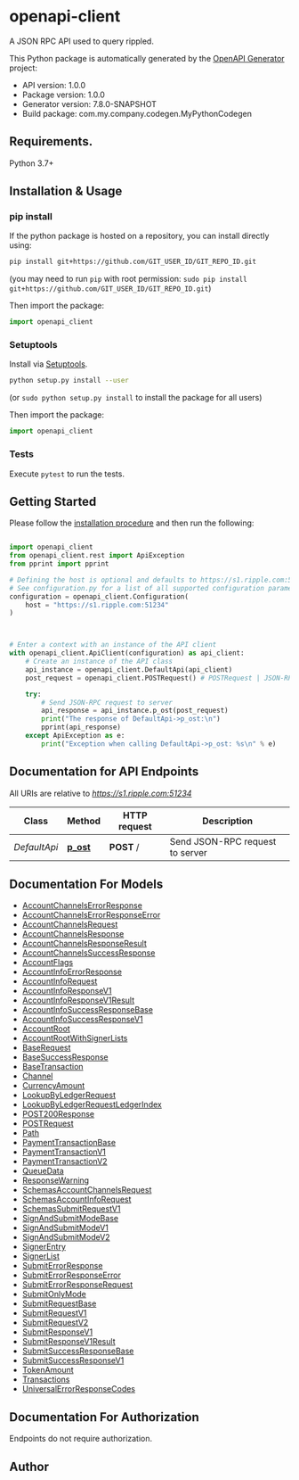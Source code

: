 # openapi-client
A JSON RPC API used to query rippled.

This Python package is automatically generated by the [OpenAPI Generator](https://openapi-generator.tech) project:

- API version: 1.0.0
- Package version: 1.0.0
- Generator version: 7.8.0-SNAPSHOT
- Build package: com.my.company.codegen.MyPythonCodegen

## Requirements.

Python 3.7+

## Installation & Usage
### pip install

If the python package is hosted on a repository, you can install directly using:

```sh
pip install git+https://github.com/GIT_USER_ID/GIT_REPO_ID.git
```
(you may need to run `pip` with root permission: `sudo pip install git+https://github.com/GIT_USER_ID/GIT_REPO_ID.git`)

Then import the package:
```python
import openapi_client
```

### Setuptools

Install via [Setuptools](http://pypi.python.org/pypi/setuptools).

```sh
python setup.py install --user
```
(or `sudo python setup.py install` to install the package for all users)

Then import the package:
```python
import openapi_client
```

### Tests

Execute `pytest` to run the tests.

## Getting Started

Please follow the [installation procedure](#installation--usage) and then run the following:

```python

import openapi_client
from openapi_client.rest import ApiException
from pprint import pprint

# Defining the host is optional and defaults to https://s1.ripple.com:51234
# See configuration.py for a list of all supported configuration parameters.
configuration = openapi_client.Configuration(
    host = "https://s1.ripple.com:51234"
)



# Enter a context with an instance of the API client
with openapi_client.ApiClient(configuration) as api_client:
    # Create an instance of the API class
    api_instance = openapi_client.DefaultApi(api_client)
    post_request = openapi_client.POSTRequest() # POSTRequest | JSON-RPC request object

    try:
        # Send JSON-RPC request to server
        api_response = api_instance.p_ost(post_request)
        print("The response of DefaultApi->p_ost:\n")
        pprint(api_response)
    except ApiException as e:
        print("Exception when calling DefaultApi->p_ost: %s\n" % e)

```

## Documentation for API Endpoints

All URIs are relative to *https://s1.ripple.com:51234*

Class | Method | HTTP request | Description
------------ | ------------- | ------------- | -------------
*DefaultApi* | [**p_ost**](docs/DefaultApi.md#p_ost) | **POST** / | Send JSON-RPC request to server


## Documentation For Models

 - [AccountChannelsErrorResponse](docs/AccountChannelsErrorResponse.md)
 - [AccountChannelsErrorResponseError](docs/AccountChannelsErrorResponseError.md)
 - [AccountChannelsRequest](docs/AccountChannelsRequest.md)
 - [AccountChannelsResponse](docs/AccountChannelsResponse.md)
 - [AccountChannelsResponseResult](docs/AccountChannelsResponseResult.md)
 - [AccountChannelsSuccessResponse](docs/AccountChannelsSuccessResponse.md)
 - [AccountFlags](docs/AccountFlags.md)
 - [AccountInfoErrorResponse](docs/AccountInfoErrorResponse.md)
 - [AccountInfoRequest](docs/AccountInfoRequest.md)
 - [AccountInfoResponseV1](docs/AccountInfoResponseV1.md)
 - [AccountInfoResponseV1Result](docs/AccountInfoResponseV1Result.md)
 - [AccountInfoSuccessResponseBase](docs/AccountInfoSuccessResponseBase.md)
 - [AccountInfoSuccessResponseV1](docs/AccountInfoSuccessResponseV1.md)
 - [AccountRoot](docs/AccountRoot.md)
 - [AccountRootWithSignerLists](docs/AccountRootWithSignerLists.md)
 - [BaseRequest](docs/BaseRequest.md)
 - [BaseSuccessResponse](docs/BaseSuccessResponse.md)
 - [BaseTransaction](docs/BaseTransaction.md)
 - [Channel](docs/Channel.md)
 - [CurrencyAmount](docs/CurrencyAmount.md)
 - [LookupByLedgerRequest](docs/LookupByLedgerRequest.md)
 - [LookupByLedgerRequestLedgerIndex](docs/LookupByLedgerRequestLedgerIndex.md)
 - [POST200Response](docs/POST200Response.md)
 - [POSTRequest](docs/POSTRequest.md)
 - [Path](docs/Path.md)
 - [PaymentTransactionBase](docs/PaymentTransactionBase.md)
 - [PaymentTransactionV1](docs/PaymentTransactionV1.md)
 - [PaymentTransactionV2](docs/PaymentTransactionV2.md)
 - [QueueData](docs/QueueData.md)
 - [ResponseWarning](docs/ResponseWarning.md)
 - [SchemasAccountChannelsRequest](docs/SchemasAccountChannelsRequest.md)
 - [SchemasAccountInfoRequest](docs/SchemasAccountInfoRequest.md)
 - [SchemasSubmitRequestV1](docs/SchemasSubmitRequestV1.md)
 - [SignAndSubmitModeBase](docs/SignAndSubmitModeBase.md)
 - [SignAndSubmitModeV1](docs/SignAndSubmitModeV1.md)
 - [SignAndSubmitModeV2](docs/SignAndSubmitModeV2.md)
 - [SignerEntry](docs/SignerEntry.md)
 - [SignerList](docs/SignerList.md)
 - [SubmitErrorResponse](docs/SubmitErrorResponse.md)
 - [SubmitErrorResponseError](docs/SubmitErrorResponseError.md)
 - [SubmitErrorResponseRequest](docs/SubmitErrorResponseRequest.md)
 - [SubmitOnlyMode](docs/SubmitOnlyMode.md)
 - [SubmitRequestBase](docs/SubmitRequestBase.md)
 - [SubmitRequestV1](docs/SubmitRequestV1.md)
 - [SubmitRequestV2](docs/SubmitRequestV2.md)
 - [SubmitResponseV1](docs/SubmitResponseV1.md)
 - [SubmitResponseV1Result](docs/SubmitResponseV1Result.md)
 - [SubmitSuccessResponseBase](docs/SubmitSuccessResponseBase.md)
 - [SubmitSuccessResponseV1](docs/SubmitSuccessResponseV1.md)
 - [TokenAmount](docs/TokenAmount.md)
 - [Transactions](docs/Transactions.md)
 - [UniversalErrorResponseCodes](docs/UniversalErrorResponseCodes.md)


<a id="documentation-for-authorization"></a>
## Documentation For Authorization

Endpoints do not require authorization.


## Author




